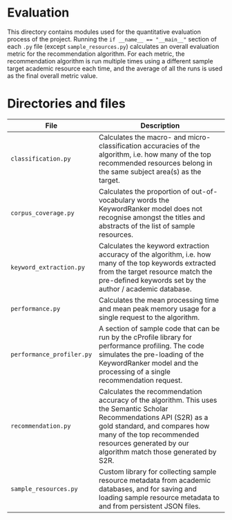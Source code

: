 # Evaluation

This directory contains modules used for the quantitative evaluation process of the project. Running the `if __name__ == "__main__"` section of each `.py` file (except `sample_resources.py`) calculates an overall evaluation metric for the recommendation algorithm. For each metric, the recommendation algorithm is run multiple times using a different sample target academic resource each time, and the average of all the runs is used as the final overall metric value.

# Directories and files

| File                      | Description                                                                                                                                                                                                                                           |
|---------------------------|-------------------------------------------------------------------------------------------------------------------------------------------------------------------------------------------------------------------------------------------------------|
| `classification.py`       | Calculates the macro- and micro-classification accuracies of the algorithm, i.e. how many of the top recommended resources belong in the same subject area(s) as the target.                                                                          |
| `corpus_coverage.py`      | Calculates the proportion of out-of-vocabulary words the KeywordRanker model does not recognise amongst the titles and abstracts of the list of sample resources.                                                                                     |
| `keyword_extraction.py`   | Calculates the keyword extraction accuracy of the algorithm, i.e. how many of the top keywords extracted from the target resource match the pre-defined keywords set by the author / academic database.                                               |
| `performance.py`          | Calculates the mean processing time and mean peak memory usage for a single request to the algorithm.                                                                                                                                                 |
| `performance_profiler.py` | A section of sample code that can be run by the cProfile library for performance profiling. The code simulates the pre-loading of the KeywordRanker model and the processing of a single recommendation request.                                      |
| `recommendation.py`       | Calculates the recommendation accuracy of the algorithm. This uses the Semantic Scholar Recommendations API (S2R) as a gold standard, and compares how many of the top recommended resources generated by our algorithm match those generated by S2R. |
| `sample_resources.py`     | Custom library for collecting sample resource metadata from academic databases, and for saving and loading sample resource metadata to and from persistent JSON files.                                                                                |